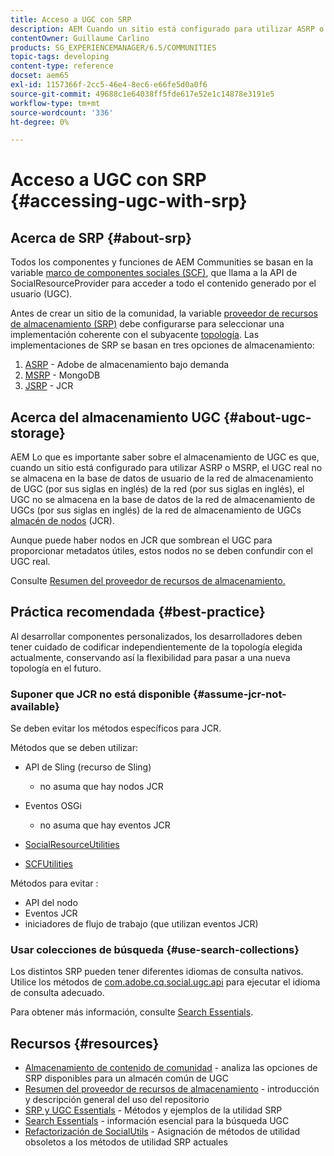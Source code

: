 ```yaml
---
title: Acceso a UGC con SRP
description: AEM Cuando un sitio está configurado para utilizar ASRP o MSRP, el UGC real no se almacena en el almacén de nodos de la (JCR)
contentOwner: Guillaume Carlino
products: SG_EXPERIENCEMANAGER/6.5/COMMUNITIES
topic-tags: developing
content-type: reference
docset: aem65
exl-id: 1157366f-2cc5-46e4-8ec6-e66fe5d0a0f6
source-git-commit: 49688c1e64038ff5fde617e52e1c14878e3191e5
workflow-type: tm+mt
source-wordcount: '336'
ht-degree: 0%

---
```


# Acceso a UGC con SRP {#accessing-ugc-with-srp}

## Acerca de SRP {#about-srp}

Todos los componentes y funciones de AEM Communities se basan en la variable [marco de componentes sociales (SCF)](/help/communities/scf.md), que llama a la API de SocialResourceProvider para acceder a todo el contenido generado por el usuario (UGC).

Antes de crear un sitio de la comunidad, la variable [proveedor de recursos de almacenamiento (SRP)](/help/communities/working-with-srp.md) debe configurarse para seleccionar una implementación coherente con el subyacente [topología](/help/communities/topologies.md). Las implementaciones de SRP se basan en tres opciones de almacenamiento:

1. [ASRP](/help/communities/asrp.md) - Adobe de almacenamiento bajo demanda
1. [MSRP](/help/communities/msrp.md) - MongoDB
1. [JSRP](/help/communities/jsrp.md) - JCR

## Acerca del almacenamiento UGC {#about-ugc-storage}

AEM Lo que es importante saber sobre el almacenamiento de UGC es que, cuando un sitio está configurado para utilizar ASRP o MSRP, el UGC real no se almacena en la base de datos de usuario de la red de almacenamiento de UGC (por sus siglas en inglés) de la red (por sus siglas en inglés), el UGC no se almacena en la base de datos de la red de almacenamiento de UGCs (por sus siglas en inglés) de la red de almacenamiento de UGCs [almacén de nodos](/help/sites-deploying/data-store-config.md) (JCR).

Aunque puede haber nodos en JCR que sombrean el UGC para proporcionar metadatos útiles, estos nodos no se deben confundir con el UGC real.

Consulte [Resumen del proveedor de recursos de almacenamiento.](/help/communities/srp.md)

## Práctica recomendada {#best-practice}

Al desarrollar componentes personalizados, los desarrolladores deben tener cuidado de codificar independientemente de la topología elegida actualmente, conservando así la flexibilidad para pasar a una nueva topología en el futuro.

### Suponer que JCR no está disponible {#assume-jcr-not-available}

Se deben evitar los métodos específicos para JCR.

Métodos que se deben utilizar:

* API de Sling (recurso de Sling)

   * no asuma que hay nodos JCR

* Eventos OSGi

   * no asuma que hay eventos JCR

* [SocialResourceUtilities](/help/communities/socialutils.md#socialresourceutilities-package)
* [SCFUtilities](/help/communities/socialutils.md#scfutilities-package)

Métodos para evitar :

* API del nodo
* Eventos JCR
* iniciadores de flujo de trabajo (que utilizan eventos JCR)

### Usar colecciones de búsqueda {#use-search-collections}

Los distintos SRP pueden tener diferentes idiomas de consulta nativos. Utilice los métodos de [com.adobe.cq.social.ugc.api](https://helpx.adobe.com/experience-manager/6-5/sites/developing/using/reference-materials/javadoc/com/adobe/cq/social/ugc/api/package-summary.html) para ejecutar el idioma de consulta adecuado.

Para obtener más información, consulte [Search Essentials](/help/communities/search-implementation.md).

## Recursos {#resources}

* [Almacenamiento de contenido de comunidad](/help/communities/working-with-srp.md) - analiza las opciones de SRP disponibles para un almacén común de UGC
* [Resumen del proveedor de recursos de almacenamiento](/help/communities/srp.md) - introducción y descripción general del uso del repositorio
* [SRP y UGC Essentials](/help/communities/srp-and-ugc.md) - Métodos y ejemplos de la utilidad SRP
* [Search Essentials](/help/communities/search-implementation.md) - información esencial para la búsqueda UGC
* [Refactorización de SocialUtils](/help/communities/socialutils.md) - Asignación de métodos de utilidad obsoletos a los métodos de utilidad SRP actuales
